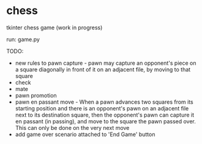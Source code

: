 # chess
tkinter chess game (work in progress)

run: game.py

TODO:
- new rules to pawn capture - pawn may capture an opponent's piece on a square diagonally in front of it on an adjacent file, 
  by moving to that square
- check
- mate
- pawn promotion
- pawn en passant move - When a pawn advances two squares from its starting position 
  and there is an opponent's pawn on an adjacent file next to its destination square, 
  then the opponent's pawn can capture it en passant (in passing), and move to the square the pawn passed over. 
  This can only be done on the very next move
- add game over scenario attached to 'End Game' button
